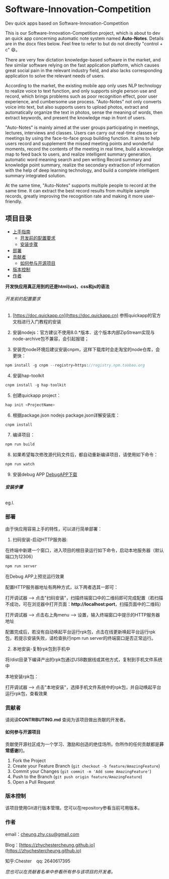 # Software-Innovation-Competition
Dev quick apps based on Software-Innovation-Competition


This is our Software-Innovation-Competition project, which is about to dev an quick app concerning automatic note system named **Auto-Notes**. Details are in the docx files below. Feel free to refer to but do not directly "control + c" 😄。

There are very few dictation knowledge-based software in the market, and few similar software relying on the fast application platform, which causes great social pain in the relevant industry field, and also lacks corresponding application to solve the relevant needs of users. 


According to the market, the existing mobile app only uses NLP technology to realize voice to text function, and only supports single person use and record, which brings problems such as poor recognition effect, poor user experience, and cumbersome use process. "Auto-Notes" not only converts voice into text, but also supports users to upload photos, extract and automatically organize the text in photos, sense the meaning of words, then extract keywords, and present the knowledge map in front of users.


"Auto-Notes" is mainly aimed at the user groups participating in meetings, lectures, interviews and classes. Users can carry out real-time classes or meetings by using the face-to-face group building function. It aims to help users record and supplement the missed meeting points and wonderful moments, record the contents of the meeting in real time, build a knowledge map to feed back to users, and realize intelligent summary generation, automatic word meaning search and pen writing Record summary and knowledge point summary, realize the secondary extraction of information with the help of deep learning technology, and build a complete intelligent summary integrated solution. 


At the same time, "Auto-Notes" supports multiple people to record at the same time. It can extract the best record results from multiple sample records, greatly improving the recognition rate and making it more user-friendly.


## 项目目录

- [上手指南](#上手指南)
  - [开发前的配置要求](#开发前的配置要求)
  - [安装步骤](#安装步骤)
- [部署](#部署)
- [贡献者](#贡献者)
  - [如何参与开源项目](#如何参与开源项目)
- [版本控制](#版本控制)
- [作者](#作者)


**开发快应用真正用到的还是html(ux)、css和js的语法**

###### 开发前的配置要求

1. [https://doc.quickapp.cn](https://doc.quickapp.cn) 参照quickapp的官方文档进行入门教程的安装

2. 安装nodejs：官方建议不使用8.0.*版本．这个版本内部ZipStream实现与node-archive包不兼容，会引起报错；

3. 安装完node环境后建议安装cnpm，这样下载库时会走淘宝的node仓库，会更快：
```php
npm install -g cnpm --registry=https://registry.npm.taobao.org
```

4. 安装hap-toolkit
```php
cnpm install -g hap-toolkit
```

5. 创建quickapp project：
```php
hap init <ProjectName>
```

6. 根据package.json nodejs package.json详解安装库：
```php
cnpm install
```

7. 编译项目：
```php
npm run build
```

8. 如果希望每次修改源代码文件后，都自动重新编译项目，请使用如下命令：
```php
npm run watch
```

9. 安装debug APP
[DebugAPP下载](https://www.jianshu.com/go-wild?ac=2&url=https%3A%2F%2Fstatres.quickapp.cn%2Fquickapp%2Fquickapp%2F201803%2Ffile%2F201803221213415527241.apk)


###### **安装步骤**

eg.l.



### 部署

由于快应用容易上手的特性，可以进行简单部署：

1. 扫码安装-启动HTTP服务器:

在终端中新建一个窗口，进入项目的根目录运行如下命令，启动本地服务器（默认端口为12306）
```php
npm run server
```

在Debug APP上预览运行效果

配置HTTP服务器地址有两种方式，以下两者选其一即可：

打开调试器 --> 点击"扫码安装"，扫描终端窗口中的二维码即可完成配置（若扫描不成功，可在浏览器中打开页面：**http://localhost:port**，扫描页面中的二维码）

打开调试器 --> 点击右上角menu --> 设置，输入终端窗口中提示的HTTP服务器地址

配置完成后，若没有自动唤起平台运行rpk包，点击在线更新唤起平台运行rpk包，若提示安装失败，请检查执行npm run server的终端窗口是否正常运行。

2. 本地安装-复制rpk包到手机中

将<ProjectName>/dist目录下编译产出的rpk包通过USB数据线或其他方式，复制到手机文件系统中

本地安装rpk包：

打开调试器 --> 点击"本地安装"，选择手机文件系统中的rpk包，并自动唤起平台运行rpk包，查看效果


### 贡献者

请阅读**CONTRIBUTING.md** 查阅为该项目做出贡献的开发者。

#### 如何参与开源项目

贡献使开源社区成为一个学习、激励和创造的绝佳场所。你所作的任何贡献都是**非常感谢**的。


1. Fork the Project
2. Create your Feature Branch (`git checkout -b feature/AmazingFeature`)
3. Commit your Changes (`git commit -m 'Add some AmazingFeature'`)
4. Push to the Branch (`git push origin feature/AmazingFeature`)
5. Open a Pull Request



### 版本控制

该项目使用Git进行版本管理。您可以在repository参看当前可用版本。

### 作者

email：cheung.zhy.csu@gmail.com

Blog：[https://zhychestercheung.github.io](https://zhychestercheung.github.io)

知乎:Chester  &ensp; qq: 2640617395

 *您也可以在贡献者名单中参看所有参与该项目的开发者。*
